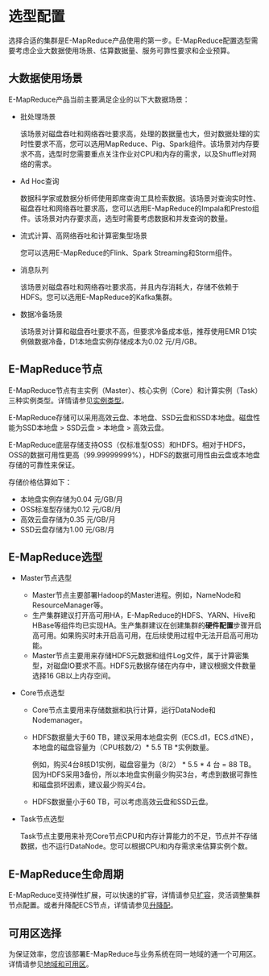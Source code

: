 # 选型配置

选择合适的集群是E-MapReduce产品使用的第一步。E-MapReduce配置选型需要考虑企业大数据使用场景、估算数据量、服务可靠性要求和企业预算。

## 大数据使用场景

E-MapReduce产品当前主要满足企业的以下大数据场景：

-   批处理场景

    该场景对磁盘吞吐和网络吞吐要求高，处理的数据量也大，但对数据处理的实时性要求不高，您可以选用MapReduce、Pig、Spark组件。该场景对内存要求不高，选型时您需要重点关注作业对CPU和内存的需求，以及Shuffle对网络的需求。

-   Ad Hoc查询

    数据科学家或数据分析师使用即席查询工具检索数据。该场景对查询实时性、磁盘吞吐和网络吞吐要求高，您可以选用E-MapReduce的Impala和Presto组件。该场景对内存要求高，选型时需要考虑数据和并发查询的数量。

-   流式计算、高网络吞吐和计算密集型场景

    您可以选用E-MapReduce的Flink、Spark Streaming和Storm组件。

-   消息队列

    该场景对磁盘吞吐和网络吞吐要求高，并且内存消耗大，存储不依赖于HDFS。您可以选用E-MapReduce的Kafka集群。

-   数据冷备场景

    该场景对计算和磁盘吞吐要求不高，但要求冷备成本低，推荐使用EMR D1实例做数据冷备，D1本地盘实例存储成本为0.02 元/月/GB。


## E-MapReduce节点

E-MapReduce节点有主实例（Master）、核心实例（Core）和计算实例（Task）三种实例类型。详情请参见[实例类型](/cn.zh-CN/集群管理/集群规划/实例类型.md)。

E-MapReduce存储可以采用高效云盘、本地盘、SSD云盘和SSD本地盘。磁盘性能为SSD本地盘 \> SSD云盘 \> 本地盘 \> 高效云盘。

E-MapReduce底层存储支持OSS（仅标准型OSS）和HDFS。相对于HDFS，OSS的数据可用性更高（99.99999999%），HDFS的数据可用性由云盘或本地盘存储的可靠性来保证。

存储价格估算如下：

-   本地盘实例存储为0.04 元/GB/月
-   OSS标准型存储为0.12 元/GB/月
-   高效云盘存储为0.35 元/GB/月
-   SSD云盘存储为1.00 元/GB/月

## E-MapReduce选型

-   Master节点选型
    -   Master节点主要部署Hadoop的Master进程。例如，NameNode和ResourceManager等。
    -   生产集群建议打开高可用HA，E-MapReduce的HDFS、YARN、Hive和HBase等组件均已实现HA。生产集群建议在创建集群的**硬件配置**步骤开启高可用。如果购买时未开启高可用，在后续使用过程中无法开启高可用功能。
    -   Master节点主要用来存储HDFS元数据和组件Log文件，属于计算密集型，对磁盘IO要求不高。HDFS元数据存储在内存中，建议根据文件数量选择16 GB以上内存空间。

-   Core节点选型

    -   Core节点主要用来存储数据和执行计算，运行DataNode和Nodemanager。
    -   HDFS数据量大于60 TB，建议采用本地盘实例（ECS.d1，ECS.d1NE），本地盘的磁盘容量为（CPU核数/2）\* 5.5 TB \*实例数量。

        例如，购买4台8核D1实例，磁盘容量为（8/2） \* 5.5 \* 4 台 = 88 TB。因为HDFS采用3备份，所以本地盘实例最少购买3台，考虑到数据可靠性和磁盘损坏因素，建议最少购买4台。

    -   HDFS数据量小于60 TB，可以考虑高效云盘和SSD云盘。
-   Task节点选型

    Task节点主要用来补充Core节点CPU和内存计算能力的不足，节点并不存储数据，也不运行DataNode。您可以根据CPU和内存需求来估算实例个数。


## E-MapReduce生命周期

E-MapReduce支持弹性扩展，可以快速的扩容，详情请参见[扩容](/cn.zh-CN/集群管理/集群配置/扩容集群.md)，灵活调整集群节点配置。或者升降配ECS节点，详情请参见[升降配](/cn.zh-CN/实例/升降配实例/升降配方式概述.md)。

## 可用区选择

为保证效率，您应该部署E-MapReduce与业务系统在同一地域的通一个可用区。详情请参见[地域和可用区]()。

